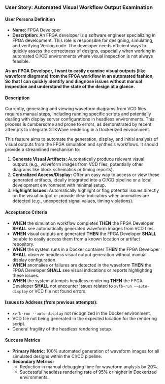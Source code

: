 ### User Story: Automated Visual Workflow Output Examination

#### User Persona Definition
- **Name:** FPGA Developer
- **Description:** An FPGA developer is a software engineer specializing in FPGA development. This role is responsible for designing, simulating, and verifying Verilog code. The developer needs efficient ways to quickly assess the correctness of designs, especially when working in automated CI/CD environments where visual inspection is not always feasible.

**As an FPGA Developer,**
**I want to easily examine visual outputs (like waveform diagrams) from the FPGA workflow in an automated fashion,**
**So that I can quickly identify and diagnose issues without manual inspection and understand the state of the design at a glance.**

#### Description
Currently, generating and viewing waveform diagrams from VCD files requires manual steps, including running specific scripts and potentially dealing with display server configurations in headless environments. This process is cumbersome and prone to errors, as demonstrated by recent attempts to integrate GTKWave rendering in a Dockerized environment.

This feature aims to automate the generation, display, and initial analysis of visual outputs from the FPGA simulation and synthesis workflows. It should provide a streamlined mechanism to:

1.  **Generate Visual Artifacts:** Automatically produce relevant visual outputs (e.g., waveform images from VCD files, potentially other diagrams like block schematics or timing reports).
2.  **Centralized Access/Display:** Offer an easy way to access or view these generated artifacts, ideally integrated into a CI/CD pipeline or a local development environment with minimal setup.
3.  **Highlight Issues:** Automatically highlight or flag potential issues directly on the visual output or provide clear indicators when anomalies are detected (e.g., unexpected signal values, timing violations).

#### Acceptance Criteria
*   **WHEN** the simulation workflow completes **THEN** the FPGA Developer **SHALL** see automatically generated waveform images from VCD files.
*   **WHEN** visual outputs are generated **THEN** the FPGA Developer **SHALL** be able to easily access them from a known location or artifact repository.
*   **WHEN** the system runs in a Docker container **THEN** the FPGA Developer **SHALL** observe headless visual output generation without manual display configuration.
*   **WHEN** anomalies or failures are detected in the waveform **THEN** the FPGA Developer **SHALL** see visual indications or reports highlighting these issues.
*   **WHEN** the system attempts headless rendering **THEN** the FPGA Developer **SHALL** not encounter issues related to `xvfb-run --auto-display` or VCD file not found errors.

#### Issues to Address (from previous attempts):
*   `xvfb-run --auto-display` not recognized in the Docker environment.
*   VCD file not being generated in the expected location for the rendering script.
*   General fragility of the headless rendering setup.

#### Success Metrics
*   **Primary Metric:** 100% automated generation of waveform images for all simulated designs within the CI/CD pipeline.
*   **Secondary Metrics:**
    *   Reduction in manual debugging time for waveform analysis by 20%.
    *   Successful headless rendering rate of 95% or higher in Dockerized environments.